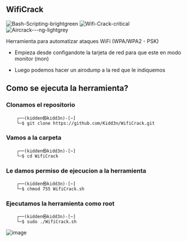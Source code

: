 ## WifiCrack
![Bash-Scripting-brightgreen](https://user-images.githubusercontent.com/89719224/216780401-60655d5f-6804-4a3d-a9f2-3a02a1a3f9c8.svg)
![Wifi-Crack-critical](https://user-images.githubusercontent.com/89719224/216780347-516cd39c-132b-4082-b1e1-174aec9ec5a8.svg)
![Aircrack---ng-lightgrey](https://user-images.githubusercontent.com/89719224/216780435-f0d943b3-9f94-4ae8-aee0-409dd954aea5.svg)


Herramienta para automatizar ataques WiFi (WPA/WPA2 - PSK)

- Empieza desde configandote la tarjeta de red para que este en modo monitor (mon)

- Luego podemos hacer un airodump a la red que le indiquemos


## Como se ejecuta la herramienta? 

### Clonamos el repositorio
```batch
    ┌──(kidden㉿kidd3n)-[~]
    └─$ git clone https://github.com/Kidd3n/WifiCrack.git
```
### Vamos a la carpeta
```batch
    ┌──(kidden㉿kidd3n)-[~]
    └─$ cd WifiCrack
```
### Le damos permiso de ejecucion a la herramienta
```batch
    ┌──(kidden㉿kidd3n)-[~]
    └─$ chmod 755 WifiCrack.sh
```
### Ejecutamos la herramienta como root
```batch
    ┌──(kidden㉿kidd3n)-[~]
    └─$ sudo ./WifiCrack.sh
```
![image](https://user-images.githubusercontent.com/89719224/216750782-c4c7908d-f428-4263-8e8f-57b61154af76.png)
